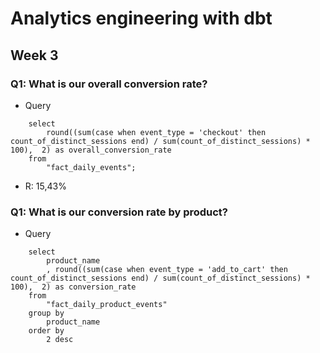 # Analytics engineering with dbt

## Week 3
### Q1: What is our overall conversion rate?
- Query
```
    select
        round((sum(case when event_type = 'checkout' then count_of_distinct_sessions end) / sum(count_of_distinct_sessions) * 100),  2) as overall_conversion_rate
    from 
        "fact_daily_events";
```

- R: 15,43%

### Q1: What is our conversion rate by product?
- Query
```
    select
        product_name
        , round((sum(case when event_type = 'add_to_cart' then count_of_distinct_sessions end) / sum(count_of_distinct_sessions) * 100),  2) as conversion_rate
    from 
        "fact_daily_product_events"
    group by 
        product_name
    order by 
        2 desc
```